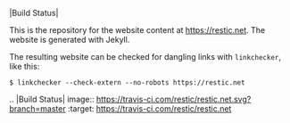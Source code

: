 |Build Status|

This is the repository for the website content at https://restic.net. The
website is generated with Jekyll.

The resulting website can be checked for dangling links with `linkchecker`,
like this:

    $ linkchecker --check-extern --no-robots https://restic.net

.. |Build Status| image:: https://travis-ci.com/restic/restic.net.svg?branch=master
   :target: https://travis-ci.com/restic/restic.net
